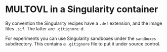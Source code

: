 # MULTOVL in a Singularity container

By convention the Singularity recipes have a `.def` extension,
and the image files `.sif`. The latter are `.gitignore`-d.

For experiments you can use Singularity sandboxes under the `sandboxes`
subdirectory. This contains a `.gitignore` file to put it under source control.